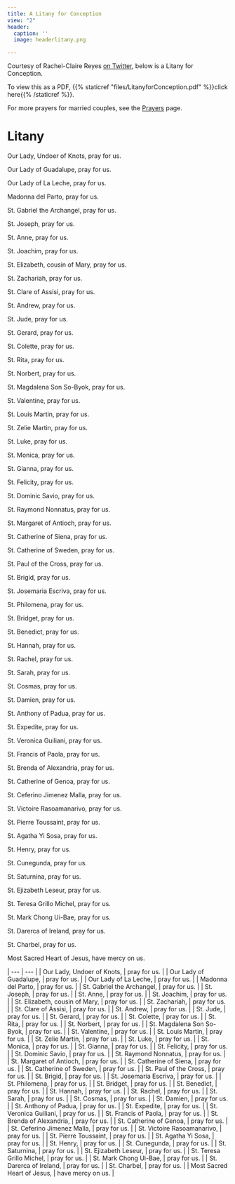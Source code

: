 ```yaml
---
title: A Litany for Conception
view: "2"
header:
  caption: ''
  image: headerlitany.png

---
```

Courtesy of Rachel-Claire Reyes [on Twitter](https://web.archive.org/web/20200722190036/https://twitter.com/misstrinity3n1/status/1285716584011571200), below is a Litany for Conception.

To view this as a PDF, {{% staticref "files/LitanyforConception.pdf" %}}click here{{% /staticref %}}.

For more prayers for married couples, see the [Prayers](https://www.latinmasswedding.com/prayers/) page. 

# Litany

Our Lady, Undoer of Knots, pray for us. 

Our Lady of Guadalupe, pray for us. 

Our Lady of La Leche, pray for us. 

Madonna del Parto, pray for us. 

St. Gabriel the Archangel, pray for us. 

St. Joseph, pray for us. 

St. Anne, pray for us. 

St. Joachim, pray for us. 

St. Elizabeth, cousin of Mary, pray for us. 

St. Zachariah, pray for us. 

St. Clare of Assisi, pray for us. 

St. Andrew, pray for us. 

St. Jude, pray for us. 

St. Gerard, pray for us. 

St. Colette, pray for us. 

St. Rita, pray for us. 

St. Norbert, pray for us. 

St. Magdalena Son So-Byok, pray for us. 

St. Valentine, pray for us. 

St. Louis Martin, pray for us. 

St. Zelie Martin, pray for us. 

St. Luke, pray for us. 

St. Monica, pray for us. 

St. Gianna, pray for us. 

St. Felicity, pray for us. 

St. Dominic Savio, pray for us. 

St. Raymond Nonnatus, pray for us. 

St. Margaret of Antioch, pray for us. 

St. Catherine of Siena, pray for us. 

St. Catherine of Sweden, pray for us. 

St. Paul of the Cross, pray for us. 

St. Brigid, pray for us. 

St. Josemaria Escriva, pray for us. 

St. Philomena, pray for us. 

St. Bridget, pray for us. 

St. Benedict, pray for us. 

St. Hannah, pray for us. 

St. Rachel, pray for us. 

St. Sarah, pray for us. 

St. Cosmas, pray for us. 

St. Damien, pray for us. 

St. Anthony of Padua, pray for us. 

St. Expedite, pray for us. 

St. Veronica Guiliani, pray for us. 

St. Francis of Paola, pray for us. 

St. Brenda of Alexandria, pray for us. 

St. Catherine of Genoa, pray for us. 

St. Ceferino Jimenez Malla, pray for us. 

St. Victoire Rasoamanarivo, pray for us. 

St. Pierre Toussaint, pray for us. 

St. Agatha Yi Sosa, pray for us. 

St. Henry, pray for us. 

St. Cunegunda, pray for us. 

St. Saturnina, pray for us. 

St. Ejizabeth Leseur, pray for us. 

St. Teresa Grillo Michel, pray for us. 

St. Mark Chong Ui-Bae, pray for us. 

St. Darerca of Ireland, pray for us. 

St. Charbel, pray for us. 

Most Sacred Heart of Jesus, have mercy on us.

| --- | --- |
| Our Lady, Undoer of Knots, | pray for us. |
| Our Lady of Guadalupe, | pray for us. |
| Our Lady of La Leche, | pray for us. |
| Madonna del Parto, | pray for us. |
| St. Gabriel the Archangel, | pray for us. |
| St. Joseph, | pray for us. |
| St. Anne, | pray for us. |
| St. Joachim, | pray for us. |
| St. Elizabeth, cousin of Mary, | pray for us. |
| St. Zachariah, | pray for us. |
| St. Clare of Assisi, | pray for us. |
| St. Andrew, | pray for us. |
| St. Jude, | pray for us. |
| St. Gerard, | pray for us. |
| St. Colette, | pray for us. |
| St. Rita, | pray for us. |
| St. Norbert, | pray for us. |
| St. Magdalena Son So-Byok, | pray for us. |
| St. Valentine, | pray for us. |
| St. Louis Martin, | pray for us. |
| St. Zelie Martin, | pray for us. |
| St. Luke, | pray for us. |
| St. Monica, | pray for us. |
| St. Gianna, | pray for us. |
| St. Felicity, | pray for us. |
| St. Dominic Savio, | pray for us. |
| St. Raymond Nonnatus, | pray for us. |
| St. Margaret of Antioch, | pray for us. |
| St. Catherine of Siena, | pray for us. |
| St. Catherine of Sweden, | pray for us. |
| St. Paul of the Cross, | pray for us. |
| St. Brigid, | pray for us. |
| St. Josemaria Escriva, | pray for us. |
| St. Philomena, | pray for us. |
| St. Bridget, | pray for us. |
| St. Benedict, | pray for us. |
| St. Hannah, | pray for us. |
| St. Rachel, | pray for us. |
| St. Sarah, | pray for us. |
| St. Cosmas, | pray for us. |
| St. Damien, | pray for us. |
| St. Anthony of Padua, | pray for us. |
| St. Expedite, | pray for us. |
| St. Veronica Guiliani, | pray for us. |
| St. Francis of Paola, | pray for us. |
| St. Brenda of Alexandria, | pray for us. |
| St. Catherine of Genoa, | pray for us. |
| St. Ceferino Jimenez Malla, | pray for us. |
| St. Victoire Rasoamanarivo, | pray for us. |
| St. Pierre Toussaint, | pray for us. |
| St. Agatha Yi Sosa, | pray for us. |
| St. Henry, | pray for us. |
| St. Cunegunda, | pray for us. |
| St. Saturnina, | pray for us. |
| St. Ejizabeth Leseur, | pray for us. |
| St. Teresa Grillo Michel, | pray for us. |
| St. Mark Chong Ui-Bae, | pray for us. |
| St. Darerca of Ireland, | pray for us. |
| St. Charbel, | pray for us. |
| Most Sacred Heart of Jesus, | have mercy on us. |
